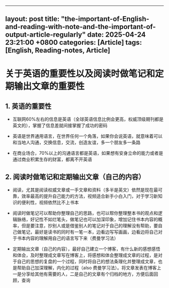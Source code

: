 
---
layout: post
title:  "the-important-of-English-and-reading-with-note-and-the-important-of-output-article-regularly"
date:   2025-04-24 23:21:00 +0800
categories: [Article]
tags: [English, Reading-notes, Article]
---

# 关于英语的重要性以及阅读时做笔记和定期输出文章的重要性

## 1. 英语的重要性

- 互联网60%左右的信息是英语（全球英语信息比例会更高，权威顶级期刊都是英文的），掌握了信息差就间接掌握了成功的密码

- 英语是世界通用语言，在世界任何一个角落，如果你会说英语，就意味着可以和当地人沟通，交换信息，交流，创造友谊，多一个朋友多一条路

- 在商业场合，70%以上的沟通语言都是英语，如果想有安身立命的能力或者是通过商业积累生存的财富，都离不开英语

## 2. 阅读时做笔记和定期输出文章（自己的内容）

- 阅读，尤其是阅读权威文章或一手文章和资料（多半是英文）依然是现在最可靠，效率最高的提升自己能力的方法，视频适合新手小白入门，对于学习新知识的便利性，视频依然比不上书本

- 阅读时做笔记可以帮助你整理自己的思路，也可以帮你整理整本书的观点和逻辑脉络，好记性不如烂笔头，做笔记也可以加深印象，增加记住书本内容的概率，但是要注意，抄别人或是借鉴别人的笔记对于自己的理解没有帮助，要自己做笔记，最好是读书的同时有一笔一本，边看边写写画画，边看边将自己对于书本内容的理解用自己的语言写下来（费曼学习法）

- 定期输出文章（自己的内容），最好自己建立一个博客，有什么新的感想感悟和体会，及时整理成文章写在博客上，将感想和体会整理成文章的过程，是对于自己的思想的复盘的一个过程，同时将自己的想法条理化并整理成文章，也是帮助自己加深理解，内化的过程（also 费曼学习法）。将文章发表在博客上一是分享给其他有需要的人，二是自己的文章有个归档的地方，方便后面回顾，查询
